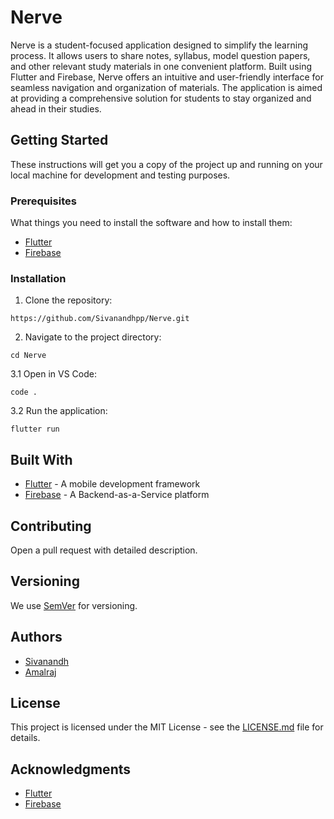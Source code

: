 # Nerve

Nerve is a student-focused application designed to simplify the learning process. It allows users to share notes, syllabus, model question papers, and other relevant study materials in one convenient platform. Built using Flutter and Firebase, Nerve offers an intuitive and user-friendly interface for seamless navigation and organization of materials. The application is aimed at providing a comprehensive solution for students to stay organized and ahead in their studies.

## Getting Started

These instructions will get you a copy of the project up and running on your local machine for development and testing purposes.

### Prerequisites

What things you need to install the software and how to install them:

- [Flutter](https://flutter.dev/docs/get-started/install)
- [Firebase](https://firebase.google.com/docs/flutter/setup)

### Installation

1. Clone the repository:

```
https://github.com/Sivanandhpp/Nerve.git
```

2. Navigate to the project directory:

```
cd Nerve
```
3.1 Open in VS Code:

```
code .
```
3.2 Run the application:

```
flutter run
```


## Built With

- [Flutter](https://flutter.dev/) - A mobile development framework
- [Firebase](https://firebase.google.com/) - A Backend-as-a-Service platform

## Contributing

Open a pull request with detailed description.

## Versioning

We use [SemVer](http://semver.org/) for versioning.

## Authors

- [Sivanandh](https://github.com/sivanandhpp)
- [Amalraj](https://github.com/amalrajkp18)

## License

This project is licensed under the MIT License - see the [LICENSE.md](https://github.com/sivanandhpp/nerve/blob/master/LICENSE.md) file for details.

## Acknowledgments

- [Flutter](https://flutter.dev/)
- [Firebase](https://firebase.google.com/)
